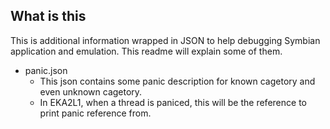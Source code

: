 ## What is this

This is additional information wrapped in JSON to help debugging Symbian application and
emulation. This readme will explain some of them.

- panic.json
    - This json contains some panic description for known cagetory and even unknown cagetory.
    - In EKA2L1, when a thread is paniced, this will be the reference to print panic reference from.